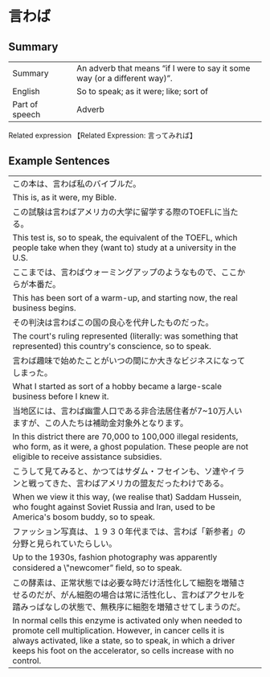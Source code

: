 # 言わば

## Summary

<table><tr>   <td>Summary<td>   <td>An adverb that means “if I were to say it some way (or a different way)”.</td><tr><tr>   <td>English<td>   <td>So to speak; as it were; like; sort of</td><tr><tr>   <td>Part of speech<td>   <td>Adverb</td><tr></table><tr>   <td>Related expression<td>   <td>【Related Expression: 言ってみれば】</td><tr></table></table>

## Example Sentences

<table><tr><td>この本は、言わば私のバイブルだ。<td><tr><tr><td>This is, as it were, my Bible.<td><tr><tr><td>この試験は言わばアメリカの大学に留学する際のTOEFLに当たる。<td><tr><tr><td>This test is, so to speak, the equivalent of the TOEFL, which people take when they (want to) study at a university in the U.S.<td><tr><tr><td>ここまでは、言わばウォーミングアップのようなもので、ここからが本番だ。<td><tr><tr><td>This has been sort of a warm-up, and starting now, the real business begins.<td><tr><tr><td>その判決は言わばこの国の良心を代弁したものだった。<td><tr><tr><td>The court's ruling represented (literally: was something that represented) this country's conscience, so to speak.<td><tr><tr><td>言わば趣味で始めたことがいつの間にか大きなビジネスになってしまった。<td><tr><tr><td>What I started as sort of a hobby became a large-scale business before I knew it.<td><tr><tr><td>当地区には、言わば幽霊人口である非合法居住者が7~10万人いますが、この人たちは補助金対象外となります。<td><tr><tr><td>In this district there are 70,000 to 100,000 illegal residents, who form, as it were, a ghost population. These people are not eligible to receive assistance subsidies.<td><tr><tr><td>こうして見てみると、かつてはサダム・フセインも、ソ連やイランと戦ってきた、言わばアメリカの盟友だったわけである。<td><tr><tr><td>When we view it this way, (we realise that) Saddam Hussein, who fought against Soviet Russia and Iran, used to be America's bosom buddy, so to speak.<td><tr><tr><td>ファッション写真は、１９３０年代までは、言わば「新参者」の分野と見られていたらしい。<td><tr><tr><td>Up to the 1930s, fashion photography was apparently considered a \"newcomer” ﬁeld, so to speak.<td><tr><tr><td>この酵素は、正常状態では必要な時だけ活性化して細胞を増殖させるのだが、がん細胞の場合は常に活性化し、言わばアクセルを踏みっぱなしの状態で、無秩序に細胞を増殖させてしまうのだ。<td><tr><tr><td>In normal cells this enzyme is activated only when needed to promote cell multiplication. However, in cancer cells it is always activated, like a state, so to speak, in which a driver keeps his foot on the accelerator, so cells increase with no control.<td><tr></table>

